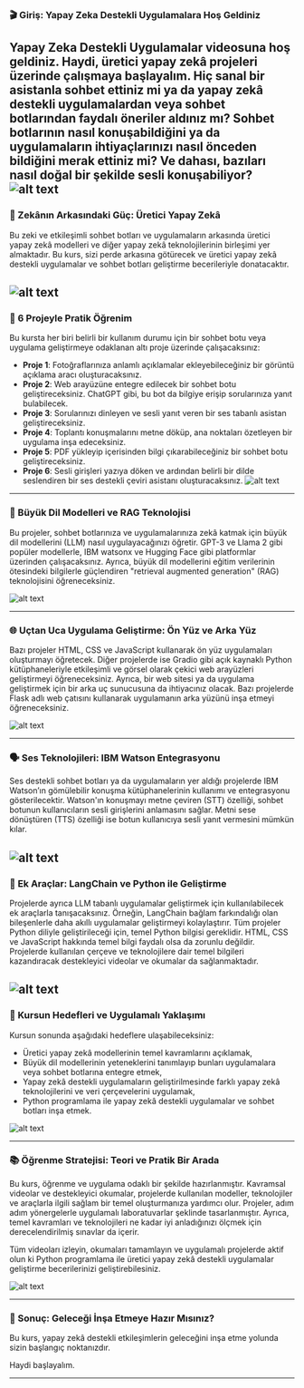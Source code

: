 ### 🎬 Giriş: Yapay Zeka Destekli Uygulamalara Hoş Geldiniz


Yapay Zeka Destekli Uygulamalar videosuna hoş geldiniz. Haydi, üretici yapay zekâ projeleri üzerinde çalışmaya başlayalım. Hiç sanal bir asistanla sohbet ettiniz mi ya da yapay zekâ destekli uygulamalardan veya sohbet botlarından faydalı öneriler aldınız mı? Sohbet botlarının nasıl konuşabildiğini ya da uygulamaların ihtiyaçlarınızı nasıl önceden bildiğini merak ettiniz mi? Ve dahası, bazıları nasıl doğal bir şekilde sesli konuşabiliyor?
![alt text](image.png)
---

### 🤖 Zekânın Arkasındaki Güç: Üretici Yapay Zekâ

Bu zeki ve etkileşimli sohbet botları ve uygulamaların arkasında üretici yapay zekâ modelleri ve diğer yapay zekâ teknolojilerinin birleşimi yer almaktadır. Bu kurs, sizi perde arkasına götürecek ve üretici yapay zekâ destekli uygulamalar ve sohbet botları geliştirme becerileriyle donatacaktır.

![alt text](image-1.png)
---

### 🧪 6 Projeyle Pratik Öğrenim

Bu kursta her biri belirli bir kullanım durumu için bir sohbet botu veya uygulama geliştirmeye odaklanan altı proje üzerinde çalışacaksınız:

* **Proje 1**: Fotoğraflarınıza anlamlı açıklamalar ekleyebileceğiniz bir görüntü açıklama aracı oluşturacaksınız.
* **Proje 2**: Web arayüzüne entegre edilecek bir sohbet botu geliştireceksiniz. ChatGPT gibi, bu bot da bilgiye erişip sorularınıza yanıt bulabilecek.
* **Proje 3**: Sorularınızı dinleyen ve sesli yanıt veren bir ses tabanlı asistan geliştireceksiniz.
* **Proje 4**: Toplantı konuşmalarını metne döküp, ana noktaları özetleyen bir uygulama inşa edeceksiniz.
* **Proje 5**: PDF yükleyip içerisinden bilgi çıkarabileceğiniz bir sohbet botu geliştireceksiniz.
* **Proje 6**: Sesli girişleri yazıya döken ve ardından belirli bir dilde seslendiren bir ses destekli çeviri asistanı oluşturacaksınız.
![alt text](image-2.png)
---

### 🧠 Büyük Dil Modelleri ve RAG Teknolojisi

Bu projeler, sohbet botlarınıza ve uygulamalarınıza zekâ katmak için büyük dil modellerini (LLM) nasıl uygulayacağınızı öğretir. GPT-3 ve Llama 2 gibi popüler modellerle, IBM watsonx ve Hugging Face gibi platformlar üzerinden çalışacaksınız. Ayrıca, büyük dil modellerini eğitim verilerinin ötesindeki bilgilerle güçlendiren "retrieval augmented generation" (RAG) teknolojisini öğreneceksiniz.

![alt text](image-3.png)

---

### 🌐 Uçtan Uca Uygulama Geliştirme: Ön Yüz ve Arka Yüz

Bazı projeler HTML, CSS ve JavaScript kullanarak ön yüz uygulamaları oluşturmayı öğretecek. Diğer projelerde ise Gradio gibi açık kaynaklı Python kütüphaneleriyle etkileşimli ve görsel olarak çekici web arayüzleri geliştirmeyi öğreneceksiniz. Ayrıca, bir web sitesi ya da uygulama geliştirmek için bir arka uç sunucusuna da ihtiyacınız olacak. Bazı projelerde Flask adlı web çatısını kullanarak uygulamanın arka yüzünü inşa etmeyi öğreneceksiniz.

![alt text](image-4.png)

---

### 🗣️ Ses Teknolojileri: IBM Watson Entegrasyonu

Ses destekli sohbet botları ya da uygulamaların yer aldığı projelerde IBM Watson’ın gömülebilir konuşma kütüphanelerinin kullanımı ve entegrasyonu gösterilecektir. Watson'ın konuşmayı metne çeviren (STT) özelliği, sohbet botunun kullanıcıların sesli girişlerini anlamasını sağlar. Metni sese dönüştüren (TTS) özelliği ise botun kullanıcıya sesli yanıt vermesini mümkün kılar.

![alt text](image-5.png)
---

### 🔧 Ek Araçlar: LangChain ve Python ile Geliştirme

Projelerde ayrıca LLM tabanlı uygulamalar geliştirmek için kullanılabilecek ek araçlarla tanışacaksınız. Örneğin, LangChain bağlam farkındalığı olan bileşenlerle daha akıllı uygulamalar geliştirmeyi kolaylaştırır. Tüm projeler Python diliyle geliştirileceği için, temel Python bilgisi gereklidir. HTML, CSS ve JavaScript hakkında temel bilgi faydalı olsa da zorunlu değildir. Projelerde kullanılan çerçeve ve teknolojilere dair temel bilgileri kazandıracak destekleyici videolar ve okumalar da sağlanmaktadır.

![alt text](image-6.png)
---

### 🎯 Kursun Hedefleri ve Uygulamalı Yaklaşımı

Kursun sonunda aşağıdaki hedeflere ulaşabileceksiniz:

* Üretici yapay zekâ modellerinin temel kavramlarını açıklamak,
* Büyük dil modellerinin yeteneklerini tanımlayıp bunları uygulamalara veya sohbet botlarına entegre etmek,
* Yapay zekâ destekli uygulamaların geliştirilmesinde farklı yapay zekâ teknolojilerini ve veri çerçevelerini uygulamak,
* Python programlama ile yapay zekâ destekli uygulamalar ve sohbet botları inşa etmek.

![alt text](image-7.png)

---

### 📚 Öğrenme Stratejisi: Teori ve Pratik Bir Arada

Bu kurs, öğrenme ve uygulama odaklı bir şekilde hazırlanmıştır. Kavramsal videolar ve destekleyici okumalar, projelerde kullanılan modeller, teknolojiler ve araçlarla ilgili sağlam bir temel oluşturmanıza yardımcı olur. Projeler, adım adım yönergelerle uygulamalı laboratuvarlar şeklinde tasarlanmıştır. Ayrıca, temel kavramları ve teknolojileri ne kadar iyi anladığınızı ölçmek için derecelendirilmiş sınavlar da içerir.

Tüm videoları izleyin, okumaları tamamlayın ve uygulamalı projelerde aktif olun ki Python programlama ile üretici yapay zekâ destekli uygulamalar geliştirme becerilerinizi geliştirebilesiniz.


![alt text](image-8.png)

---

### 🚀 Sonuç: Geleceği İnşa Etmeye Hazır Mısınız?

Bu kurs, yapay zekâ destekli etkileşimlerin geleceğini inşa etme yolunda sizin başlangıç noktanızdır.

Haydi başlayalım.



---

